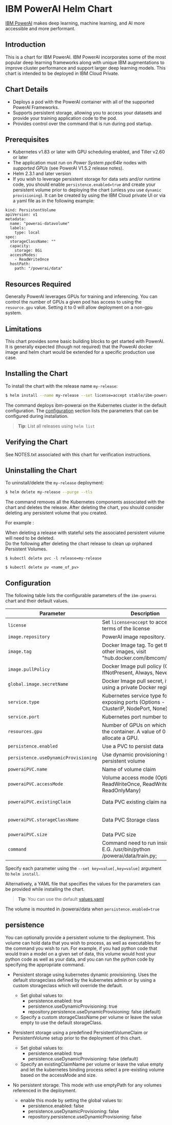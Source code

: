 [//]: # (Licensed Materials - Property of IBM)
[//]: # (5737-E67)
[//]: # (\(C\) Copyright IBM Corporation 2018 All Rights Reserved.)
[//]: # (US Government Users Restricted Rights - Use, duplication or)
[//]: # (disclosure restricted by GSA ADP Schedule Contract with IBM Corp.)


# IBM PowerAI Helm Chart

[IBM PowerAI](https://developer.ibm.com/linuxonpower/deep-learning-powerai/) makes deep learning, machine learning, and AI more accessible and more performant.

## Introduction

This is a chart for IBM PowerAI. IBM PowerAI incorporates some of the most popular deep learning frameworks along with unique IBM augmentations to improve cluster performance and support larger deep learning models. This chart is intended to be deployed in IBM Cloud Private.


## Chart Details

- Deploys a pod with the PowerAI container with all of the supported PowerAI Frameworks.
- Supports persistent storage, allowing you to access your datasets and provide your training application code to the pod.
- Provides control over the command that is run during pod startup.

## Prerequisites

- Kubernetes v1.83 or later with GPU scheduling enabled, and Tiller v2.60 or later
- The application must run on *Power System ppc64le* nodes with *supported GPUs* (see PowerAI V1.5.2 release notes).  
- Helm 2.3.1 and later version
- If you wish to leverage persistent storage for data sets and/or runtime code, you should enable `persistence.enabled=true` and create your persistent volume prior to deploying the chart (unless you use `dynamic provisioning`).  It can be created by using the IBM Cloud private UI or via a yaml file as in the following example:

```
kind: PersistentVolume
apiVersion: v1
metadata:
  name: "powerai-datavolume"
  labels:
    type: local
spec:
  storageClassName: ""
  capacity:
    storage: 8Gi
  accessModes:
    - ReadWriteOnce
  hostPath:
    path: "/powerai/data"

```
## Resources Required

Generally PowerAI leverages GPUs for training and inferencing.  You can control the number of GPUs a given pod has access to using the `resource.gpu` value.  Setting it to 0 will allow deployment on a non-gpu system.


## Limitations

This chart provides some basic building blocks to get started with PowerAI.  It is generally expected (though not required) that the PowerAI docker image and helm chart would be extended for a specific production use case.


## Installing the Chart

To install the chart with the release name `my-release`:

```bash
$ helm install --name my-release --set license=accept stable/ibm-powerai --tls
```

The command deploys ibm-powerai on the Kubernetes cluster in the default configuration. The [configuration](#configuration) section lists the parameters that can be configured during installation.

> **Tip**: List all releases using `helm list`

## Verifying the Chart
See NOTES.txt associated with this chart for verification instructions.

## Uninstalling the Chart

To uninstall/delete the `my-release` deployment:

```bash
$ helm delete my-release --purge --tls 
```

The command removes all the Kubernetes components associated with the chart and deletes the release. After deleting the chart, you should consider deleting any persistent volume that you created.

For example :

When deleting a release with stateful sets the associated persistent volume will need to be deleted.  
Do the following after deleting the chart release to clean up orphaned Persistent Volumes.


```console
$ kubectl delete pvc -l release=my-release
``` 
```console
$ kubectl delete pv <name_of_pv>
``` 

## Configuration
The following table lists the configurable parameters of the `ibm-powerai` chart and their default values.

| Parameter                        | Description                                     | Default                                                    |
| -------------------------------- | ----------------------------------------------- | ---------------------------------------------------------- |
| `license`                        | Set `license=accept` to accept the terms of the license | `Not accepted`                                     |
| `image.repository`               | PowerAI image repository.          | `hub.docker.com/ibmcom/powerai`                       |
| `image.tag`                      | Docker Image tag. To get the tag of other images, visit "hub.docker.com/ibmcom/powerai"                                    | `1.5.2-all-ubuntu16.04`                                                        |
| `image.pullPolicy`               | Docker Image pull policy (Options - IfNotPresent, Always, Never)                              | `IfNotPresent`                                             |
| `global.image.secretName`               | Docker Image pull secret, if you are using a private Docker registry | `nil`                                        |
| `service.type`                   | Kubernetes service type for exposing ports (Options - ClusterIP, NodePort, None)       | `nil`                                  |
| `service.port`                   | Kubernetes port number to expose       | `nil`                                  |
| `resources.gpu`          | Number of GPUs on which to run the container. A value of 0 will not allocate a GPU.  | `1`                                                   |
| `persistence.enabled`       | Use a PVC to persist data | `false`                                              |
| `persistence.useDynamicProvisioning`        | Use dynamic provisioning for persistent volume | `false`                                                 |
| `poweraiPVC.name`        | Name of volume claim | `datavolume`                                                 |
| `poweraiPVC.accessMode`        | Volume access mode (Options: ReadWriteOnce, ReadWriteMany, ReadOnlyMany) | `ReadWriteOnce`                                                 |
| `poweraiPVC.existingClaim`        | Data PVC existing claim name | nil (will create a new claim by default)                                                 |
| `poweraiPVC.storageClassName`     | Data PVC Storage class | nil (uses default cluster storage class for dynamic provisioning)                                            |
| `poweraiPVC.size`              | Data PVC size                          | `8Gi`                                        |
| `command`              | Command need to run inside pod. E.G. /usr/bin/python /powerai/data/train.py;                           | `nil` 

Specify each parameter using the `--set key=value[,key=value]` argument to `helm install`.

Alternatively, a YAML file that specifies the values for the parameters can be provided while installing the chart. 
> **Tip**: You can use the default [values.yaml](values.yaml)


The volume is mounted in /powerai/data when `persistence.enabled=true`


## persistence

You can optionally provide a persistent volume to the deployment. This volume can hold data that you wish to process, as well as executables for the command you wish to run. For example, if you had python code that would train a model on a given set of data, this volume would host your python code as well as your data, and you can run the python code by specifying the appropriate command.


- Persistent storage using kubernetes dynamic provisioning. Uses the default storageclass defined by the kubernetes admin or by using a custom storageclass which will override the default.
  - Set global values to:
    - persistence.enabled: true
    - persistence.useDynamicProvisioning: true
    - repository.persistence.useDynamicProvisioning: false (default)
  - Specify a custom storageClassName per volume or leave the value empty to use the default storageClass.


- Persistent storage using a predefined PersistentVolumeClaim or PersistentVolume setup prior to the deployment of this chart.
  - Set global values to:
    - persistence.enabled: true
    - persistence.useDynamicProvisioning: false (default)
  - Specify an existingClaimName per volume or leave the value empty and let the kubernetes binding process select a pre-existing volume based on the accessMode and size.


- No persistent storage. This mode with use emptyPath for any volumes referenced in the deployment.
  - enable this mode by setting the global values to:
    - persistence.enabled: false
    - persistence.useDynamicProvisioning: false
    - repository.persistence.useDynamicProvisioning: false
